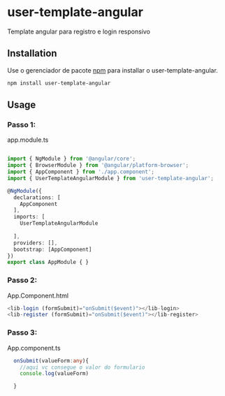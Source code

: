 # user-template-angular

Template angular para registro e login responsivo

## Installation

Use o gerenciador de pacote [npm](https://www.npmjs.com/package/user-template-angular) para installar o user-template-angular.

```bash
npm install user-template-angular
```

## Usage
### Passo 1:
app.module.ts
```typescript

import { NgModule } from '@angular/core';
import { BrowserModule } from '@angular/platform-browser';
import { AppComponent } from './app.component';
import { UserTemplateAngularModule } from 'user-template-angular';

@NgModule({
  declarations: [
    AppComponent
  ],
  imports: [
    UserTemplateAngularModule
    
  ],
  providers: [],
  bootstrap: [AppComponent]
})
export class AppModule { }

```
### Passo 2:
App.Component.html
```typescript
<lib-login (formSubmit)="onSubmit($event)"></lib-login>
<lib-register (formSubmit)="onSubmit($event)"></lib-register>

```
### Passo 3:
App.component.ts
```typescript
  onSubmit(valueForm:any){
    //aqui vc consegue o valor do formulario
    console.log(valueForm)

  }

```